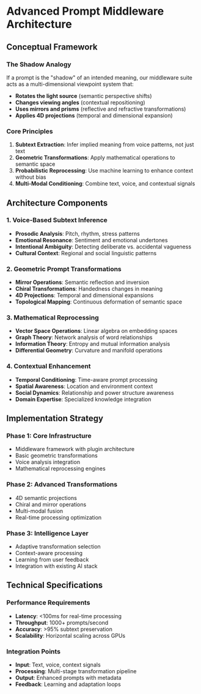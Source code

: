 # Advanced Prompt Middleware Architecture

## Conceptual Framework

### The Shadow Analogy
If a prompt is the "shadow" of an intended meaning, our middleware suite acts as a multi-dimensional viewpoint system that:
- **Rotates the light source** (semantic perspective shifts)
- **Changes viewing angles** (contextual repositioning) 
- **Uses mirrors and prisms** (reflective and refractive transformations)
- **Applies 4D projections** (temporal and dimensional expansion)

### Core Principles

1. **Subtext Extraction**: Infer implied meaning from voice patterns, not just text
2. **Geometric Transformations**: Apply mathematical operations to semantic space
3. **Probabilistic Reprocessing**: Use machine learning to enhance context without bias
4. **Multi-Modal Conditioning**: Combine text, voice, and contextual signals

## Architecture Components

### 1. Voice-Based Subtext Inference
- **Prosodic Analysis**: Pitch, rhythm, stress patterns
- **Emotional Resonance**: Sentiment and emotional undertones
- **Intentional Ambiguity**: Detecting deliberate vs. accidental vagueness
- **Cultural Context**: Regional and social linguistic patterns

### 2. Geometric Prompt Transformations
- **Mirror Operations**: Semantic reflection and inversion
- **Chiral Transformations**: Handedness changes in meaning
- **4D Projections**: Temporal and dimensional expansions
- **Topological Mapping**: Continuous deformation of semantic space

### 3. Mathematical Reprocessing
- **Vector Space Operations**: Linear algebra on embedding spaces
- **Graph Theory**: Network analysis of word relationships
- **Information Theory**: Entropy and mutual information analysis
- **Differential Geometry**: Curvature and manifold operations

### 4. Contextual Enhancement
- **Temporal Conditioning**: Time-aware prompt processing
- **Spatial Awareness**: Location and environment context
- **Social Dynamics**: Relationship and power structure awareness
- **Domain Expertise**: Specialized knowledge integration

## Implementation Strategy

### Phase 1: Core Infrastructure
- Middleware framework with plugin architecture
- Basic geometric transformations
- Voice analysis integration
- Mathematical reprocessing engines

### Phase 2: Advanced Transformations
- 4D semantic projections
- Chiral and mirror operations
- Multi-modal fusion
- Real-time processing optimization

### Phase 3: Intelligence Layer
- Adaptive transformation selection
- Context-aware processing
- Learning from user feedback
- Integration with existing AI stack

## Technical Specifications

### Performance Requirements
- **Latency**: <100ms for real-time processing
- **Throughput**: 1000+ prompts/second
- **Accuracy**: >95% subtext preservation
- **Scalability**: Horizontal scaling across GPUs

### Integration Points
- **Input**: Text, voice, context signals
- **Processing**: Multi-stage transformation pipeline
- **Output**: Enhanced prompts with metadata
- **Feedback**: Learning and adaptation loops
